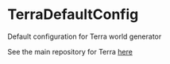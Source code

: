 # TerraDefaultConfig
Default configuration for Terra world generator  

See the main repository for Terra [here](https://github.com/PolyhedralDev/Terra)
